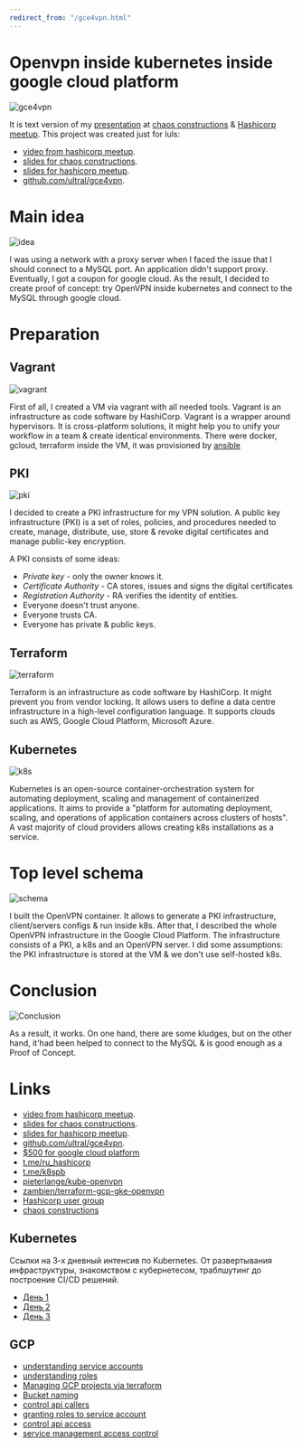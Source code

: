 ```yaml
---
redirect_from: "/gce4vpn.html"
---
```

#  Openvpn inside kubernetes inside google cloud platform

![gce4vpn](assets/gce4vpn-intro.png?raw=true "gce4vpn")

It is text version of my [presentation](https://cloud.mail.ru/public/gNZx/GqqMTbB61) at [chaos constructions](https://chaosconstructions.ru/) & [Hashicorp meetup](https://www.meetup.com/St-Petersburg-Russia-HashiCorp-User-Group/events/253644141/). This project was created just for luls:
* [video from hashicorp meetup](https://www.youtube.com/watch?v=BgOvc3pIJXo).
* [slides for chaos constructions](https://cloud.mail.ru/public/gNZx/GqqMTbB61).
* [slides for hashicorp meetup](https://cloud.mail.ru/public/EEkM/jthv4Bv6d).
* [github.com/ultral/gce4vpn](https://github.com/ultral/gce4vpn).

# Main idea

![idea](assets/gce4vpn-idea.png?raw=true "idea")

I was using a network with a proxy server when I faced the issue that I should connect to a MySQL port. An application didn't support proxy. Eventually, I got a coupon for google cloud. As the result, I decided to create proof of concept: try OpenVPN inside kubernetes and connect to the MySQL through google cloud.

# Preparation

## Vagrant

![vagrant](assets/gce4vpn-vagrant.png?raw=true "vagrant")

First of all, I created a VM via vagrant with all needed tools. Vagrant is an infrastructure as code software by HashiCorp. Vagrant is a wrapper around hypervisors. It is cross-platform solutions, it might help you to unify your workflow in a team & create identical environments. There were docker, gcloud, terraform inside the VM, it was provisioned by [ansible](ansible.md)

## PKI

![pki](assets/gce4vpn-pki.png?raw=true "pki")

I decided to create a PKI infrastructure for my VPN solution. A public key infrastructure (PKI) is a set of roles, policies, and procedures needed to create, manage, distribute, use, store & revoke digital certificates and manage public-key encryption.

A PKI consists of some ideas:
* *Private key* - only the owner knows it.
* *Certificate Authority* - CA stores, issues and signs the digital certificates
* *Registration Authority* - RA verifies the identity of entities.
* Everyone doesn't trust anyone.
* Everyone trusts CA.
* Everyone has private & public keys.

## Terraform

![terraform](assets/gce4vpn-terraform.png?raw=true "terraform")

Terraform is an infrastructure as code software by HashiCorp. It might prevent you from vendor locking. It allows users to define a data centre infrastructure in a high-level configuration language. It supports clouds such as AWS, Google Cloud Platform, Microsoft Azure.

## Kubernetes

![k8s](assets/gce4vpn-k8s.png?raw=true "k8s")

Kubernetes is an open-source container-orchestration system for automating deployment, scaling and management of containerized applications. It aims to provide a "platform for automating deployment, scaling, and operations of application containers across clusters of hosts". A vast majority of cloud providers allows creating k8s installations as a service.

# Top level schema

![schema](assets/gce4vpn-schema.png?raw=true "schema")

I built the OpenVPN container. It allows to generate a PKI infrastructure, client/servers configs & run inside k8s. After that, I described the whole OpenVPN infrastructure in the Google Cloud Platform. The infrastructure consists of a PKI, a k8s and an OpenVPN server. I did some assumptions: the PKI infrastructure is stored at the VM & we don't use self-hosted k8s.

# Conclusion

![Conclusion](assets/gce4vpn-conclusion.png?raw=true "Conclusion")

As a result, it works. On one hand, there are some kludges, but on the other hand, it'had been helped to connect to the MySQL & is good enough as a Proof of Concept. 

# Links

* [video from hashicorp meetup](https://www.youtube.com/watch?v=BgOvc3pIJXo).
* [slides for chaos constructions](https://cloud.mail.ru/public/gNZx/GqqMTbB61).
* [slides for hashicorp meetup](https://cloud.mail.ru/public/EEkM/jthv4Bv6d).
* [github.com/ultral/gce4vpn](https://github.com/ultral/gce4vpn).
* [$500 for google cloud platform](https://about.gitlab.com/2018/04/05/gke-gitlab-integration/)
* [t.me/ru_hashicorp](https://t.me/ru_hashicorp)
* [t.me/k8spb](https://t.me/k8spb)
* [pieterlange/kube-openvpn](https://github.com/pieterlange/kube-openvpn)
* [zambien/terraform-gcp-gke-openvpn](https://github.com/zambien/terraform-gcp-gke-openvpn)
* [Hashicorp user group](https://www.meetup.com/St-Petersburg-Russia-HashiCorp-User-Group/events/253644141/)
* [chaos constructions](https://chaosconstructions.ru/)

## Kubernetes

Ссылки на 3-х дневный интенсив по Kubernetes. От развертывания инфраструктуры, знакомством с кубернетесом, траблшутинг до построение CI/CD решений.
* [День 1](https://www.youtube.com/watch?v=pdAXKkMc8ls)
* [День 2](https://www.youtube.com/watch?v=UB4dDrnKB_Y)
* [День 3](https://www.youtube.com/watch?v=srBQOOpiAow)

## GCP
* [understanding service accounts](https://cloud.google.com/iam/docs/understanding-service-accounts)
* [understanding roles](https://cloud.google.com/iam/docs/understanding-roles)
* [Managing GCP projects via terraform](https://cloud.google.com/community/tutorials/managing-gcp-projects-with-terraform)
* [Bucket naming](https://cloud.google.com/storage/docs/naming)
* [control api callers](https://cloud.google.com/endpoints/docs/openapi/control-api-callers)
* [granting roles to service account](https://cloud.google.com/iam/docs/granting-roles-to-service-accounts)
* [control api access](https://cloud.google.com/endpoints/docs/openapi/control-api-access)
* [service management access control](https://cloud.google.com/service-infrastructure/docs/service-management/access-control)
